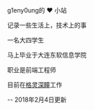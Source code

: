 g1eny0ung的 :heart: 小站

记录一些生活上，技术上的事

一名大四学生

马上毕业于大连东软信息学院

职业是前端工程师

目前在<a href="http://deepglint.com" target="_blank">格灵深瞳</a>工作

-- 2018年2月4日更新
